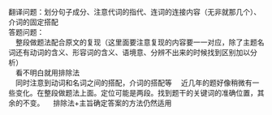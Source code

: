 翻译问题：划分句子成分、注意代词的指代、连词的连接内容（无非就那几个）、介词的固定搭配<br>
答题问题：<br>
&emsp;整段做题法配合原文的复现（这里面要注意复现的内容要一一对应，除了主题名词还有动词的含义、形容词的含义、语境意、分辨不出来的时候找到区别加以分析）<br>
&emsp;看不明白就用排除法<br>
&emsp;同时注意到动词和名词之间的搭配，介词的搭配等
&emsp;近几年的题好像稍微有一些变化。在整段做题法上面。定位可能是两段。找到题干的关键词的准确位置，其余的不变。
&emsp;排除法+主旨确定答案的方法仍然适用
